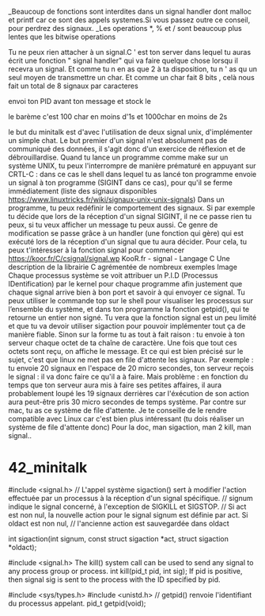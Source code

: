 _Beaucoup de fonctions sont interdites dans un signal handler dont malloc et printf car ce sont des appels systemes.Si vous passez outre ce conseil, pour perdrez des signaux.
_Les operations *, % et / sont beaucoup plus lentes que les bitwise operations

Tu ne peux rien attacher à un signal.C ' est ton server dans lequel tu auras écrit une fonction " signal handler" qui va faire quelque chose lorsqu il recevra un signal.
Et comme tu n en as que 2 à ta disposition, tu n ' as qu un seul moyen de transmettre un char. Et comme un char fait 8 bits , celà nous fait un total de 8 signaux par caracteres

envoi ton PID avant ton message et stock le

le barème c'est 100 char en moins d'1s et 1000char en moins de 2s

le but du minitalk est d'avec l'utilisation de deux signal unix, d'implémenter un simple chat. Le but premier d'un signal n'est absolument pas de communiqué des données, il s'agit donc d'un exercice de réflexion et de débrouillardise. Quand tu lance un programme comme make sur un système UNIX, tu peux l'interrompre de manière prématuré en appuyant sur CRTL-C : dans ce cas le shell dans lequel tu as lancé ton programme envoie un signal à ton programme (SIGINT dans ce cas), pour qu'il se ferme immédiatement (liste des signaux disponibles https://www.linuxtricks.fr/wiki/signaux-unix-unix-signals)
Dans un programme, tu peux redéfinir le comportement des signaux. Si par exemple tu décide que lors de la réception d'un signal SIGINT, il ne ce passe rien tu peux, si tu veux afficher un message tu peux aussi. Ce genre de modification se passe grâce à un handler (une fonction qui gère) qui est exécuté lors de la réception d'un signal que tu aura décider. Pour cela, tu peux t'intéresser à la fonction signal pour commencer https://koor.fr/C/csignal/signal.wp
KooR.fr - signal - Langage C
Une description de la librairie C agrémentée de nombreux exemples
Image
Chaque processus système se voit attribuer un P.I.D (Processus IDentification) par le kernel pour chaque programme afin justement que chaque signal arrive bien à bon port et savoir à qui envoyer ce signal. Tu peux utiliser le commande top sur le shell pour visualiser les processus sur l’ensemble du système, et dans ton programme la fonction getpid(), qui te retourne un entier non signé.
Tu vera que la fonction signal est un peu limité et que tu va devoir utiliser sigaction pour pouvoir implémenter tout ça de manière fiable.
Sinon sur la forme tu as tout à fait raison : tu envoie à ton serveur chaque octet de ta chaîne de caractère. Une fois que tout ces octets sont reçu, on affiche le message.
Et ce qui est bien précisé sur le sujet, c'est que linux ne met pas en file d'attente les signaux. Par exemple : tu envoie 20 signaux en l'espace de 20 micro secondes, ton serveur reçois le signal : il va donc faire ce qu'il a à faire. Mais problème : en fonction du temps que ton serveur aura mis à faire ses petites affaires, il aura probablement loupé les 19 signaux derrières car l'éxécution de son action aura peut-être pris 30 micro secondes de temps système.
Par contre sur mac, tu as ce système de file d'attente. Je te conseille de le rendre compatible avec Linux car c'est bien plus intéressant (tu dois réaliser un système de file d'attente donc)
Pour la doc, man sigaction, man 2 kill, man signal..
# 42_minitalk



#include <signal.h>
// L'appel système sigaction() sert à modifier l'action effectuée par un processus à la réception d'un signal spécifique.
// signum indique le signal concerné, à l'exception de SIGKILL et SIGSTOP.
// Si act est non nul, la nouvelle action pour le signal signum est définie par act. Si oldact est non nul,
//  l'ancienne action est sauvegardée dans oldact


int sigaction(int signum, const struct sigaction *act,
	struct sigaction *oldact);


#include <signal.h>
The kill() system call can be used to send any signal to any process group or process.
int kill(pid_t pid, int sig);
If pid is positive, then signal sig is sent to the process with the ID specified by pid.

#include <sys/types.h>
#include <unistd.h>
// getpid() renvoie l'identifiant du processus appelant.
pid_t getpid(void);

